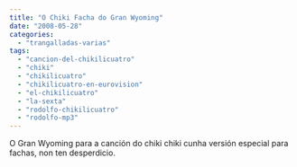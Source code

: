 ```yaml
---
title: "O Chiki Facha do Gran Wyoming"
date: "2008-05-28"
categories: 
  - "trangalladas-varias"
tags: 
  - "cancion-del-chikilicuatro"
  - "chiki"
  - "chikilicuatro"
  - "chikilicuatro-en-eurovision"
  - "el-chikilicuatro"
  - "la-sexta"
  - "rodolfo-chikilicuatro"
  - "rodolfo-mp3"
---
```


O Gran Wyoming para a canción do chiki chiki cunha versión especial para fachas, non ten desperdicio.
